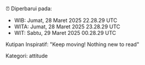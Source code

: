 ⏰ Diperbarui pada:
- WIB: Jumat, 28 Maret 2025 22.28.29 UTC
- WITA: Jumat, 28 Maret 2025 23.28.29 UTC
- WIT: Sabtu, 29 Maret 2025 00.28.29 UTC

Kutipan Inspiratif:
"Keep moving! Nothing new to read"


Kategori: attitude

